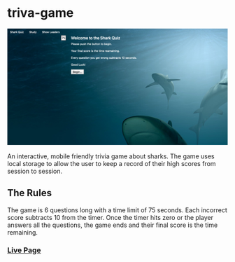 # triva-game
![image of app](./screenshot.png)

An interactive, mobile friendly trivia game about sharks. The game uses local storage to allow the user to keep a record of their high scores from session to session. 

## The Rules 
The game is 6 questions long with a time limit of 75 seconds. Each incorrect score subtracts 10 from the timer. Once the timer hits zero or the player answers all the questions, the game ends and their final score is the time remaining. 

### [Live Page](https://mercspring.github.io/triva-game/)
